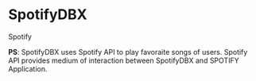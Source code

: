 # SpotifyDBX
Spotify

**PS**: 
SpotifyDBX uses Spotify API to play favoraite songs of users.
Spotify API provides medium of interaction between SpotifyDBX and SPOTIFY Application. 
